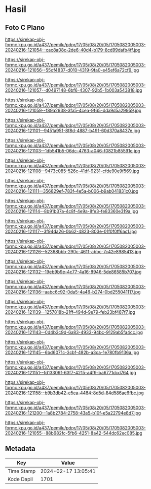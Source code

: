 # Hasil

## Foto C Plano

https://sirekap-obj-formc.kpu.go.id/a437/pemilu/pdpr/17/05/08/20/05/1705082005003-20240216-121054--cac8a08c-2de6-40d4-b179-8cd99dafb4ff.jpg

https://sirekap-obj-formc.kpu.go.id/a437/pemilu/pdpr/17/05/08/20/05/1705082005003-20240216-121056--55df4837-d010-4319-9fa0-e45ef6a72cf9.jpg

https://sirekap-obj-formc.kpu.go.id/a437/pemilu/pdpr/17/05/08/20/05/1705082005003-20240216-121057--d0497148-6bf6-4307-92b5-1b003a543818.jpg

https://sirekap-obj-formc.kpu.go.id/a437/pemilu/pdpr/17/05/08/20/05/1705082005003-20240216-121059--f89a2938-3fa5-4cea-9f65-dda9d5a29959.jpg

https://sirekap-obj-formc.kpu.go.id/a437/pemilu/pdpr/17/05/08/20/05/1705082005003-20240216-121101--9451a951-8f8d-4887-b491-60d370a8437e.jpg

https://sirekap-obj-formc.kpu.go.id/a437/pemilu/pdpr/17/05/08/20/05/1705082005003-20240216-121103--1db541b5-06dc-4763-a046-f0821b85591e.jpg

https://sirekap-obj-formc.kpu.go.id/a437/pemilu/pdpr/17/05/08/20/05/1705082005003-20240216-121108--9473c085-526c-41df-9231-cfde90e9f569.jpg

https://sirekap-obj-formc.kpu.go.id/a437/pemilu/pdpr/17/05/08/20/05/1705082005003-20240216-121111--356829ef-783f-4e5a-b006-b9ab041831c0.jpg

https://sirekap-obj-formc.kpu.go.id/a437/pemilu/pdpr/17/05/08/20/05/1705082005003-20240216-121114--8b91b37a-4c8f-4e9a-8fe3-fe83360e319a.jpg

https://sirekap-obj-formc.kpu.go.id/a437/pemilu/pdpr/17/05/08/20/05/1705082005003-20240216-121117--3f94da26-0b62-4823-803e-01f0f0ff6ac1.jpg

https://sirekap-obj-formc.kpu.go.id/a437/pemilu/pdpr/17/05/08/20/05/1705082005003-20240216-121126--52368bbb-290c-4611-abbc-7c42e8985413.jpg

https://sirekap-obj-formc.kpu.go.id/a437/pemilu/pdpr/17/05/08/20/05/1705082005003-20240216-121132--19eb9b9e-4c77-4a16-8946-5de86585b707.jpg

https://sirekap-obj-formc.kpu.go.id/a437/pemilu/pdpr/17/05/08/20/05/1705082005003-20240216-121136--aabc6c92-0da5-4a46-b274-0bd255041117.jpg

https://sirekap-obj-formc.kpu.go.id/a437/pemilu/pdpr/17/05/08/20/05/1705082005003-20240216-121139--1257818b-21ff-494d-9e79-feb23bf487f7.jpg

https://sirekap-obj-formc.kpu.go.id/a437/pemilu/pdpr/17/05/08/20/05/1705082005003-20240216-121143--0d4b3c9d-6a83-4933-94bc-9129ab5fa4cc.jpg

https://sirekap-obj-formc.kpu.go.id/a437/pemilu/pdpr/17/05/08/20/05/1705082005003-20240216-121145--6bd6071c-3cbf-482b-a3ca-1e780fb9136a.jpg

https://sirekap-obj-formc.kpu.go.id/a437/pemilu/pdpr/17/05/08/20/05/1705082005003-20240216-121151--fd13309f-63f7-4215-a4f9-ba6771dcd764.jpg

https://sirekap-obj-formc.kpu.go.id/a437/pemilu/pdpr/17/05/08/20/05/1705082005003-20240216-121158--b9b3db42-e5ea-4484-8d5d-84d586ae6fbc.jpg

https://sirekap-obj-formc.kpu.go.id/a437/pemilu/pdpr/17/05/08/20/05/1705082005003-20240216-121200--1a8b2784-2758-43a5-b10f-e5a22794e8d7.jpg

https://sirekap-obj-formc.kpu.go.id/a437/pemilu/pdpr/17/05/08/20/05/1705082005003-20240216-121055--88b682fc-5fb6-4251-8a42-544dc62ec085.jpg


## Metadata

| Key        | Value               |
| ---------- | ------------------- |
| Time Stamp | 2024-02-17 13:05:41 |
| Kode Dapil | 1701                |



